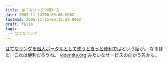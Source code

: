 ```yaml
---
title: はてなリングの使い方
date: 2005-11-14T00:00:00.000Z
lastmod: 2005-11-15T00:35:09.000Z
draft: false
tags:
  - はてなリング
---
```


[はてなリングを個人ポータルとして使うときっと便利では](http://d.hatena.ne.jp/yukatti/20051115/p2)という話が。 なるほど。これは便利だろうね。 [videntity.org](http://videntity.org/) みたいなサービスの向かう先かも。
